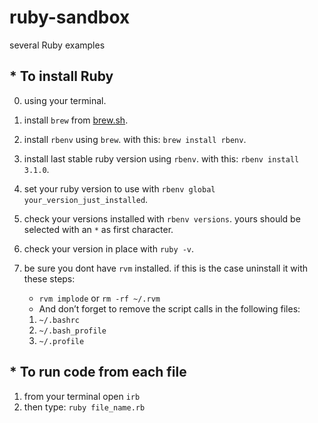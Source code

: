 # ruby-sandbox
several Ruby examples

## * To install Ruby

0. using your terminal.
1. install ```brew``` from [brew.sh](https://brew.sh/).
2. install ```rbenv``` using ```brew```. with this: ```brew install rbenv```.
3. install last stable ruby version using ```rbenv```. with this: ```rbenv install 3.1.0```.
4. set your ruby version to use with ```rbenv global your_version_just_installed```.
5. check your versions installed with ```rbenv versions```. yours should be selected with an ```*``` as first character.
6. check your version in place with ```ruby -v```.

7. be sure you dont have ```rvm``` installed. if this is the case uninstall it with these steps:
    - ```rvm implode``` or ```rm -rf ~/.rvm```
    - And don’t forget to remove the script calls in the following files:
    1. ```~/.bashrc```
    2. ```~/.bash_profile```
    3. ```~/.profile```

## * To run code from each file

1. from your terminal open ``` irb ```
2. then type: ``` ruby file_name.rb ```